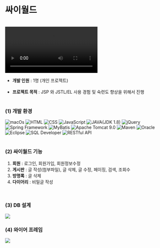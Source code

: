 <h1>싸이월드</h1>
<br>
<video id="myVideo" src="https://github.com/907hza/cyworld/assets/145747413/54a54b8b-95c5-4f11-904d-1dae3e97f923" controls></video>
<script>
   var video = document.getElementById('myVideo');
   video.playbackRate = 3.0;
</script>
<br>
<ul>
<li><b>개발 인원</b> : 1명 (개인 프로젝트)</li></br>
<li><b>프로젝트 목적</b> : JSP 와 JSTL/EL 사용 경험 및 숙련도 향상을 위해서 진행</li></br>
</ul>

<h3>(1) 개발 환경</h3>
<div>
<img alt="macOs" src="https://img.shields.io/badge/mac%20os-000000?style=for-the-badge&logo=apple&logoColor=white">
<img alt="HTML" src="https://img.shields.io/badge/HTML-239120?style=for-the-badge&logo=html5&logoColor=white">
<img alt="CSS" src="https://img.shields.io/badge/CSS-239120?&style=for-the-badge&logo=css3&logoColor=white">
<img alt="JavaScript" src="https://img.shields.io/badge/JavaScript-F7DF1E?style=for-the-badge&logo=JavaScript&logoColor=white">
<img alt="JAVA(JDK 1.8)" src="https://img.shields.io/badge/Java-ED8B00?style=for-the-badge&logo=openjdk&logoColor=white">
<img alt="jQuery" src="https://img.shields.io/badge/jQuery-0769AD?style=for-the-badge&logo=jquery&logoColor=white">
<img alt="Spring Framework" src="https://img.shields.io/badge/Spring-6DB33F?style=for-the-badge&logo=spring&logoColor=white">
<img alt="MyBatis" src ="https://img.shields.io/badge/MyBatis-blue.svg?&style=for-the-badge&logo=MyBatis&logoColor=white"/>
<img alt="Apache Tomcat 9.0" src ="https://img.shields.io/badge/Apache Tomcat-yellow.svg?&style=for-the-badge&logo=Apache Tomcat&logoColor=black"/>
<img alt="Maven" src ="https://img.shields.io/badge/Maven-orange.svg?&style=for-the-badge&logo=Maven&logoColor=white"/>
<img alt="Oracle" src ="https://img.shields.io/badge/Oracle-white.svg?&style=for-the-badge&logo=Oracle&logoColor=black"/>
<img alt="Eclipse" src ="https://img.shields.io/badge/Eclipse-purple.svg?&style=for-the-badge&logo=Eclipse&logoColor=white"/>
<img alt="SQL Developer" src ="https://img.shields.io/badge/SQL Developer-red.svg?&style=for-the-badge&logo=SQL Developer&logoColor=white"/>
<img alt="RESTful API" src ="https://img.shields.io/badge/RESTful API-powderblue.svg?&style=for-the-badge&logo=RESTful API&logoColor=white"/>
</div>
<br>

<h3>(2) 싸이월드 기능</h3>
<p>
<ol>
<li><b>회원</b> : 로그인, 회원가입, 회원정보수정</li>
<li><b>게시판</b> : 글 작성(첨부파일), 글 삭제, 글 수정, 페이징, 검색, 조회수</li>
<li><b>방명록</b> : 글 삭제</li>
<li><b>다이어리</b> : 비밀글 작성</li>
</ol>
</p>
<br>
<h3>(3) DB 설계</h3>
<img src="https://github.com/907hza/cyworld/assets/145747413/c5c7048f-545e-4370-a95c-8f3dac1cdf60" />
<br>
<h3>(4) 와이어 프레임</h3>
<img src="https://github.com/907hza/cyworld/assets/145747413/238072f0-fdfb-471d-91fd-c90de9c78d46">

